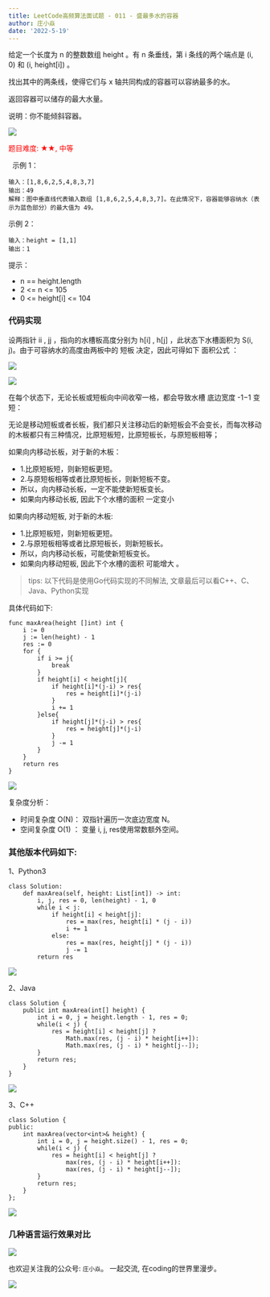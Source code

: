 ```yaml
---
title: LeetCode高频算法面试题 - 011 - 盛最多水的容器
author: 庄小焱
date: '2022-5-19'
---
```



给定一个长度为 n 的整数数组 height 。有 n 条垂线，第 i 条线的两个端点是 (i, 0) 和 (i, height[i]) 。

找出其中的两条线，使得它们与 x 轴共同构成的容器可以容纳最多的水。

返回容器可以储存的最大水量。

说明：你不能倾斜容器。


![](https://images.xiaozhuanlan.com/uploads/photo/2022/f847b1e7-ad97-46ca-8aa8-d0905c8998c1.png)

<font color=#FF000 >题目难度: ★★, 中等</font>

 
示例 1：


```
输入：[1,8,6,2,5,4,8,3,7]
输出：49 
解释：图中垂直线代表输入数组 [1,8,6,2,5,4,8,3,7]。在此情况下，容器能够容纳水（表示为蓝色部分）的最大值为 49。
```

示例 2：

```
输入：height = [1,1]
输出：1
```

提示：

- n == height.length
- 2 <= n <= 105
- 0 <= height[i] <= 104



### 代码实现

设两指针 ii , jj ，指向的水槽板高度分别为 h[i] , h[j] ，此状态下水槽面积为 S(i, j)。由于可容纳水的高度由两板中的 短板 决定，因此可得如下 面积公式 ：

![](https://images.xiaozhuanlan.com/uploads/photo/2022/cfe27b84-6a92-4535-895d-9a5e0e89903b.png)

![](https://images.xiaozhuanlan.com/uploads/photo/2022/8a25ed2f-2b73-4217-9f2b-80fdd26f63fd.png)

在每个状态下，无论长板或短板向中间收窄一格，都会导致水槽 底边宽度 -1−1​ 变短：

无论是移动短板或者长板，我们都只关注移动后的新短板会不会变长，而每次移动的木板都只有三种情况，比原短板短，比原短板长，与原短板相等；


如果向内移动长板，对于新的木板：

- 1.比原短板短，则新短板更短。
- 2.与原短板相等或者比原短板长，则新短板不变。
- 所以，向内移动长板，一定不能使新短板变长。
- 如果向内移动长板, 因此下个水槽的面积 一定变小 

如果向内移动短板, 对于新的木板: 

- 1.比原短板短，则新短板更短。
- 2.与原短板相等或者比原短板长，则新短板长。
- 所以，向内移动长板，可能使新短板变长。
- 如果向内移动短板, 因此下个水槽的面积 可能增大 。


> tips: 以下代码是使用Go代码实现的不同解法, 文章最后可以看C++、C、Java、Python实现


具体代码如下: 

```
func maxArea(height []int) int {
    i := 0
    j := len(height) - 1
    res := 0
    for {
        if i >= j{
            break
        }
        if height[i] < height[j]{
            if height[i]*(j-i) > res{
                res = height[i]*(j-i)
            }
            i += 1
        }else{
            if height[j]*(j-i) > res{
                res = height[j]*(j-i)
            }
            j -= 1
        }
    }
    return res
}

```

![](https://images.xiaozhuanlan.com/uploads/photo/2022/4ba54d4e-a3bd-460f-b4fd-85c67590d049.png)


复杂度分析：

- 时间复杂度 O(N)： 双指针遍历一次底边宽度 N。  
- 空间复杂度 O(1) ： 变量 i, j, res使用常数额外空间。

### 其他版本代码如下: 

1、Python3

```
class Solution:
    def maxArea(self, height: List[int]) -> int:
        i, j, res = 0, len(height) - 1, 0
        while i < j:
            if height[i] < height[j]:
                res = max(res, height[i] * (j - i))
                i += 1
            else:
                res = max(res, height[j] * (j - i))
                j -= 1
        return res
```

![](https://images.xiaozhuanlan.com/uploads/photo/2022/4e577f51-dd07-4bd4-992e-8e99423c4447.png)


2、Java

```
class Solution {
    public int maxArea(int[] height) {
        int i = 0, j = height.length - 1, res = 0;
        while(i < j) {
            res = height[i] < height[j] ? 
                Math.max(res, (j - i) * height[i++]): 
                Math.max(res, (j - i) * height[j--]); 
        }
        return res;
    }
}
```

![](https://images.xiaozhuanlan.com/uploads/photo/2022/68183276-b32a-481d-adab-1f96cbd44cdb.png)

3、C++

```
class Solution {
public:
    int maxArea(vector<int>& height) {
        int i = 0, j = height.size() - 1, res = 0;
        while(i < j) {
            res = height[i] < height[j] ? 
                max(res, (j - i) * height[i++]): 
                max(res, (j - i) * height[j--]); 
        }
        return res;
    }
};
```

![](https://images.xiaozhuanlan.com/uploads/photo/2022/4b49cd1e-a19f-4164-91dd-54998e820a57.png)

### 几种语言运行效果对比

![](https://images.xiaozhuanlan.com/uploads/photo/2022/8c649b56-0305-40a8-9714-0768278fc4b2.png)



也欢迎关注我的公众号: `庄小焱`。 一起交流, 在coding的世界里漫步。

![](https://images.xiaozhuanlan.com/uploads/photo/2022/5cb0c91e-fd83-4a04-8df6-65fb602b3834.png)
